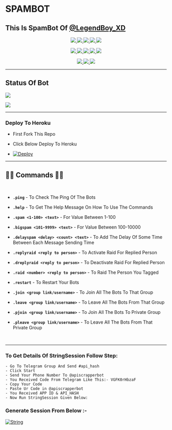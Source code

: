 # SPAMBOT
<p>
<h2> This Is SpamBot Of <a href="https://telegram.me/LegendBot_XD">@LegendBoy_XD</a></h2>
</p>
<p align="center">
<a href="https://github.com/LEGEND-AI/SPAMBOT" alt="GitHub closed issues"> <img src="https://img.shields.io/github/issues-closed-raw/LEGEND-AI/SPAMBOT?style=flat&logo=github&color=success" /> </a>
<a href="https://github.com/LEGEND-AI/SPAMBOT/graphs/contributors" alt="GitHub contributors"> <img src="https://img.shields.io/github/contributors/LEGEND-AI/SPAMBOT?style=flat&logo=github" /> </a>
<a href="https://github.com/LEGEND-AI/SPAMBOT/network/members" alt="GitHub forks"> <img src="https://img.shields.io/github/forks/LEGEND-AI/SPAMBOT?label=Forks&logo=github" /> </a>
<a href="https://github.com/LEGEND-AI/SPAMBOT" alt="GitHub closed pull requests"> <img src="https://img.shields.io/github/issues-pr-closed-raw/LEGEND-AI/SPAMBOT?color=success" /> </a>
<a href="https://github.com/LEGEND-AI/SPAMBOT" alt="GitHub issues"> <img src="https://img.shields.io/github/issues-raw/LEGEND-AI/SPAMBOT?style=flat&logo=github&color=yellow" /> </a>
</p>
<p align="center">
<a href="https://github.com/LEGEND-AI/SPAMBOT" alt="GitHub release (latest by date including pre-releases)"> <img src="https://img.shields.io/github/v/release/LEGEND-AI/SPAMBOT?include_prereleases?style=flat&logo=github" /> </a>
<a href="https://www.python.org/" alt="made-with-python"> <img src="https://img.shields.io/badge/Made%20with-Python-1f425f.svg?style=flat&logo=python&color=blue" /> </a>
<a href="https://github.com/LEGEND-AI/SPAMBOT" alt="Docker!"> <img src="https://aleen42.github.io/badges/src/docker.svg" /> </a>
<a href="https://github.com/LEGEND-AI/SPAMBOT" alt="GitHub repo size"> <img src="https://img.shields.io/github/repo-size/LEGEND-AI/SPAMBOT" /> </a>
<a href="https://github.com/LEGEND-AI/SPAMBOT/blob/master/LICENSE" alt="GPLv3 license"> <img src="https://img.shields.io/badge/License-GPLv3-blue.svg" /> </a>
</p>
<p align="center">
<a href="https://t.me/Legend_Userbot" alt="Telegram!"> <img src="https://aleen42.github.io/badges/src/telegram.svg" /> </a>
<a href="https://github.com/LEGEND-AI/SPAMBOT/graphs/commit-activity" alt="Maintenance"> <img src="https://img.shields.io/badge/Maintained%3F-yes-green.svg" /> </a>
<a href="https://makeapullrequest.com" alt="PRs Welcome"> <img src="https://img.shields.io/badge/PRs-welcome-brightgreen.svg?style=flat-square" /> </a>
</p>

------------
## Status Of Bot 

<p align="left">
    <a href="https://github.com/LEGEND-AI/SPAMBOT/network/members"><img src="https://img.shields.io/github/forks/LEGEND-AI/SPAMBOT?label=Forks&logoColor=Black&style=social"></a><p align="left"><a href="https://github.com/LEGEND-AI/SPAMBOT/stargazers"><img src="https://img.shields.io/github/stars/LEGEND-AI/SPAMBOT?logoColor=Blue&style=social"></a><p align="left"><a href="https://github.com/LEGEND-AI/SPAMBOT"></a><p align="left"><a href="https://github.com/LEGEND-AI/SPAMBOT?"></a>

------------
<h3> Deploy To Heroku </h3>

- First Fork This Repo

- Click Below Deploy To Heroku

- [![Deploy](https://www.herokucdn.com/deploy/button.svg)](https://heroku.com/deploy)

--------
<p>

## 👨‍💻 Commands 👨‍💻

<br>

- <b>```.ping```</b> - To Check The Ping Of The Bots

- <b>```.help```</b> - To Get The Help Message On How To Use The Commands

- <b>```.spam <1-100> <text>```</b> - For Value Between 1-100

- <b>```.bigspam <101-9999> <text>```</b> - For Value Between 100-10000

- <b>```.delayspam <delay> <count> <text>```</b> - To Add The Delay Of Some Time Between Each Message Sending Time 

- <b>```.replyraid <reply to person>```</b> - To Activate Raid For Replied Person

- <b>```.dreplyraid <reply to person>```</b> - To Deactivate Raid For Replied Person

- <b>```.raid <number> <reply to person>```</b> - To Raid The Person You Tagged

- <b>```.restart```</b> - To Restart Your Bots

- <b>```.join <group link/username>```</b> - To Join All The Bots To That Group

- <b>```.leave <group link/username>```</b> - To Leave All The Bots From That Group

- <b>```.pjoin <group link/username>```</b> - To Join All The Bots To Private Group

- <b>```.pleave <group link/username>```</b> - To Leave All The Bots From That Private Group
<br>

------
### To Get Details Of StringSession Follow Step: 

    - Go To Telegram Group And Send #api_hash
    - Click Start
    - Send Your Phone Number To @apiscrapperbot
    - You Received Code From Telegram Like This:- VGFK0rHbzaF
    - Copy Your Code
    - Paste Ur Code in @apiscrapperbot
    - You Received APP ID & API_HASH
    - Now Run StringSession Given Below:
   

### Generate Session From Below :-

[![String](https://telegra.ph/file/dad1e2b98006e52945875.jpg)](https://replit.com/@KrishnaJaiswal1/LEGENDBOT#main.py) 
